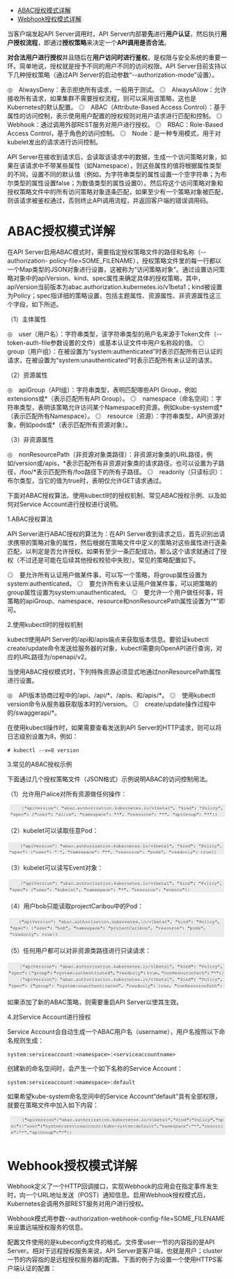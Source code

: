 
<!-- @import "[TOC]" {cmd="toc" depthFrom=1 depthTo=6 orderedList=false} -->

<!-- code_chunk_output -->

- [ABAC授权模式详解](#abac授权模式详解)
- [Webhook授权模式详解](#webhook授权模式详解)

<!-- /code_chunk_output -->

当客户端发起API Server调用时，API Server内部要**先**进行**用户认证**，然后执行**用户授权流程**，即通过**授权策略**来决定一个**API调用是否合法**。

**对合法用户进行授权**并且随后在**用户访问时进行鉴权**，是权限与安全系统的重要一环。简单地说，授权就是授予不同的用户不同的访问权限。API Server目前支持以下几种授权策略（通过API Server的启动参数“--authorization-mode”设置）。

◎　AlwaysDeny：表示拒绝所有请求，一般用于测试。
◎　AlwaysAllow：允许接收所有请求，如果集群不需要授权流程，则可以采用该策略，这也是Kubernetes的默认配置。
◎　ABAC（Attribute-Based Access Control）：基于属性的访问控制，表示使用用户配置的授权规则对用户请求进行匹配和控制。
◎　Webhook：通过调用外部REST服务对用户进行授权。
◎　RBAC：Role-Based Access Control，基于角色的访问控制。
◎　Node：是一种专用模式，用于对kubelet发出的请求进行访问控制。

API Server在接收到请求后，会读取该请求中的数据，生成一个访问策略对象，如果在该请求中不带某些属性（如Namespace），则这些属性的值将根据属性类型的不同，设置不同的默认值（例如，为字符串类型的属性设置一个空字符串；为布尔类型的属性设置false；为数值类型的属性设置0）。然后将这个访问策略对象和授权策略文件中的所有访问策略对象逐条匹配，如果至少有一个策略对象被匹配，则该请求被鉴权通过，否则终止API调用流程，并返回客户端的错误调用码。

# ABAC授权模式详解

在API Server启用ABAC模式时，需要指定授权策略文件的路径和名称（--authorization- policy-file=SOME_FILENAME），授权策略文件里的每一行都以一个Map类型的JSON对象进行设置，这被称为“访问策略对象”。通过设置访问策略对象中的apiVersion、kind、spec属性来确定具体的授权策略，其中，apiVersion当前版本为abac.authorization.kubernetes.io/v1beta1；kind被设置为Policy；spec指详细的策略设置，包括主题属性、资源属性、非资源属性这三个字段，如下所述。

（1）主体属性

◎　user（用户名）：字符串类型，该字符串类型的用户名来源于Token文件（--token-auth-file参数设置的文件）或基本认证文件中用户名称段的值。
◎　group（用户组）：在被设置为“system:authenticated”时表示匹配所有已认证的请求，在被设置为“system:unauthenticated”时表示匹配所有未认证的请求。

（2）资源属性

◎　apiGroup（API组）：字符串类型，表明匹配哪些API Group，例如extensions或*（表示匹配所有API Group）。
◎　namespace（命名空间）：字符串类型，表明该策略允许访问某个Namespace的资源，例如kube-system或*（表示匹配所有Namespace）。
◎　resource（资源）：字符串类型，API资源对象，例如pods或*（表示匹配所有资源对象）。

（3）非资源属性

◎　nonResourcePath（非资源对象类路径）：非资源对象类的URL路径，例如/version或/apis，\*表示匹配所有非资源对象类的请求路径，也可以设置为子路径，/foo/\*表示匹配所有/foo路径下的所有子路径。
◎　readonly（只读标识）：布尔类型，当它的值为true时，表明仅允许GET请求通过。

下面对ABAC授权算法、使用kubectl时的授权机制、常见ABAC授权示例、以及如何对Service Account进行授权进行说明。

1.ABAC授权算法

API Server进行ABAC授权的算法为：在API Server收到请求之后，首先识别出请求携带的策略对象的属性，然后根据在策略文件中定义的策略对这些属性进行逐条匹配，以判定是否允许授权。如果有至少一条匹配成功，那么这个请求就通过了授权（不过还是可能在后续其他授权校验中失败）。常见的策略配置如下。

◎　要允许所有认证用户做某件事，可以写一个策略，将group属性设置为system:authenticated。
◎　要允许所有未认证用户做某件事，可以把策略的group属性设置为system:unauthenticated。
◎　要允许一个用户做任何事，将策略的apiGroup、namespace、resource和nonResourcePath属性设置为“*”即可。

2.使用kubectl时的授权机制

kubectl使用API Server的/api和/apis端点来获取版本信息。要验证kubectl create/update命令发送给服务器的对象，kubectl需要向OpenAPI进行查询，对应的URL路径为/openapi/v2。

当使用ABAC授权模式时，下列特殊资源必须显式地通过nonResourcePath属性进行设置。

◎　API版本协商过程中的/api、/api/\*、/apis、和/apis/\*。
◎　使用kubectl version命令从服务器获取版本时的/version。
◎　create/update操作过程中的/swaggerapi/\*。

在使用kubectl操作时，如果需要查看发送到API Server的HTTP请求，则可以将日志级别设置为8，例如：

```
# kubectl --v=8 version
```

3.常见的ABAC授权示例

下面通过几个授权策略文件（JSON格式）示例说明ABAC的访问控制用法。

（1）允许用户alice对所有资源做任何操作：

![2019-09-01-22-48-52.png](./images/2019-09-01-22-48-52.png)

（2）kubelet可以读取任意Pod：

![2019-09-01-22-49-06.png](./images/2019-09-01-22-49-06.png)

（3）kubelet可以读写Event对象：

![2019-09-01-22-49-19.png](./images/2019-09-01-22-49-19.png)

（4）用户bob只能读取projectCaribou中的Pod：

![2019-09-01-22-49-31.png](./images/2019-09-01-22-49-31.png)

（5）任何用户都可以对非资源类路径进行只读请求：

![2019-09-01-23-00-33.png](./images/2019-09-01-23-00-33.png)

如果添加了新的ABAC策略，则需要重启API Server以使其生效。

4.对Service Account进行授权

Service Account会自动生成一个ABAC用户名（username），用户名按照以下命名规则生成：

```
system:serviceaccount:<namespace>:<serviceaccountname>
```

创建新的命名空间时，会产生一个如下名称的Service Account：

```
system:serviceaccount:<mamespace>:default
```

如果希望kube-system命名空间中的Service Account“default”具有全部权限，就要在策略文件中加入如下内容：

![2019-09-02-08-53-12.png](./images/2019-09-02-08-53-12.png)

# Webhook授权模式详解

Webhook定义了一个HTTP回调接口，实现Webhook的应用会在指定事件发生时，向一个URL地址发送（POST）通知信息。启用Webhook授权模式后，Kubernetes会调用外部REST服务对用户进行授权。

Webhook模式用参数--authorization-webhook-config-file=SOME_FILENAME来设置远端授权服务的信息。

配置文件使用的是kubeconfig文件的格式。文件里user一节的内容指的是API Server。相对于远程授权服务来说，API Server是客户端，也就是用户；cluster一节的内容指的是远程授权服务器的配置。下面的例子为设置一个使用HTTPS客户端认证的配置：

